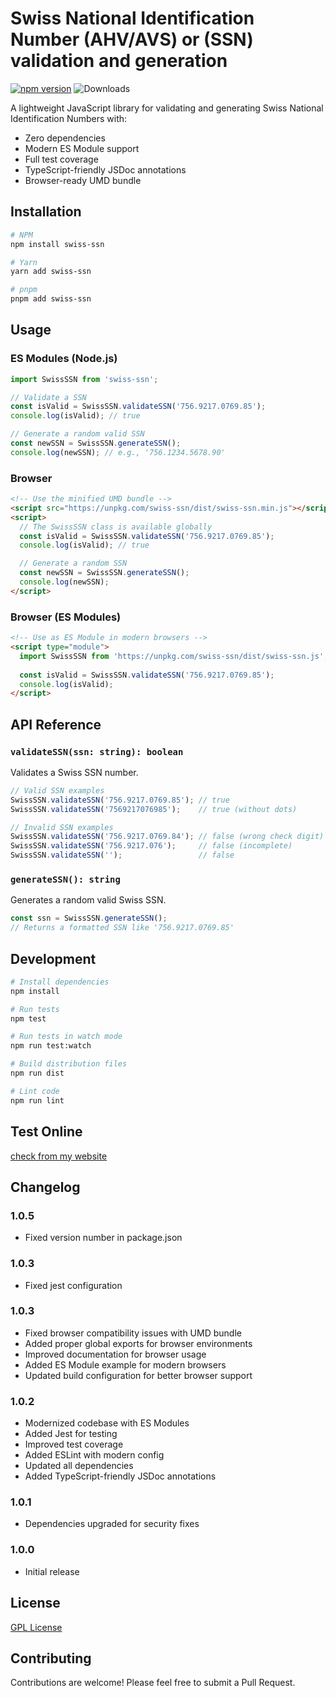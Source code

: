 Swiss National Identification Number (AHV/AVS) or (SSN) validation and generation
===================================

[![npm version](https://badge.fury.io/js/swiss-ssn.svg)](https://badge.fury.io/js/swiss-ssn) 
![Downloads](https://img.shields.io/npm/dm/swiss-ssn.svg)

A lightweight JavaScript library for validating and generating Swiss National Identification Numbers with:
- Zero dependencies
- Modern ES Module support
- Full test coverage
- TypeScript-friendly JSDoc annotations
- Browser-ready UMD bundle

## Installation

```bash
# NPM
npm install swiss-ssn

# Yarn
yarn add swiss-ssn

# pnpm
pnpm add swiss-ssn
```

## Usage

### ES Modules (Node.js)
```js
import SwissSSN from 'swiss-ssn';

// Validate a SSN
const isValid = SwissSSN.validateSSN('756.9217.0769.85');
console.log(isValid); // true

// Generate a random valid SSN
const newSSN = SwissSSN.generateSSN();
console.log(newSSN); // e.g., '756.1234.5678.90'
```

### Browser
```html
<!-- Use the minified UMD bundle -->
<script src="https://unpkg.com/swiss-ssn/dist/swiss-ssn.min.js"></script>
<script>
  // The SwissSSN class is available globally
  const isValid = SwissSSN.validateSSN('756.9217.0769.85');
  console.log(isValid); // true

  // Generate a random SSN
  const newSSN = SwissSSN.generateSSN();
  console.log(newSSN);
</script>
```

### Browser (ES Modules)
```html
<!-- Use as ES Module in modern browsers -->
<script type="module">
  import SwissSSN from 'https://unpkg.com/swiss-ssn/dist/swiss-ssn.js';
  
  const isValid = SwissSSN.validateSSN('756.9217.0769.85');
  console.log(isValid);
</script>
```

## API Reference

### `validateSSN(ssn: string): boolean`
Validates a Swiss SSN number.

```js
// Valid SSN examples
SwissSSN.validateSSN('756.9217.0769.85'); // true
SwissSSN.validateSSN('7569217076985');    // true (without dots)

// Invalid SSN examples
SwissSSN.validateSSN('756.9217.0769.84'); // false (wrong check digit)
SwissSSN.validateSSN('756.9217.076');     // false (incomplete)
SwissSSN.validateSSN('');                 // false
```

### `generateSSN(): string`
Generates a random valid Swiss SSN.

```js
const ssn = SwissSSN.generateSSN();
// Returns a formatted SSN like '756.9217.0769.85'
```

## Development

```bash
# Install dependencies
npm install

# Run tests
npm test

# Run tests in watch mode
npm run test:watch

# Build distribution files
npm run dist

# Lint code
npm run lint
```

Test Online
---------
[check from my website](http://teaddict.net/swiss-ssn.html)

## Changelog

### 1.0.5
- Fixed version number in package.json

### 1.0.3
- Fixed jest configuration

### 1.0.3
- Fixed browser compatibility issues with UMD bundle
- Added proper global exports for browser environments
- Improved documentation for browser usage
- Added ES Module example for modern browsers
- Updated build configuration for better browser support

### 1.0.2
- Modernized codebase with ES Modules
- Added Jest for testing
- Improved test coverage
- Added ESLint with modern config
- Updated all dependencies
- Added TypeScript-friendly JSDoc annotations

### 1.0.1
- Dependencies upgraded for security fixes

### 1.0.0
- Initial release

## License

[GPL License](LICENSE)

## Contributing

Contributions are welcome! Please feel free to submit a Pull Request.
